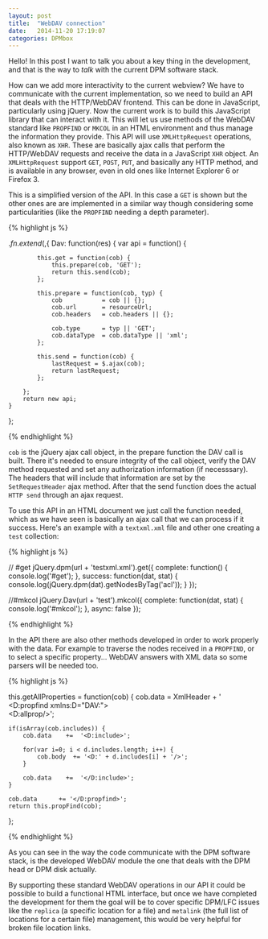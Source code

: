 ```yaml
---
layout: post
title:  "WebDAV connection"
date:   2014-11-20 17:19:07
categories: DPMbox
---
```

Hello! In this post I want to talk you about a key thing in the development, and that is the way to *talk* with the current DPM software stack.

How can we add more interactivity to the current webview? We have to communicate with the current implementation, so we need to build an API that deals with the HTTP/WebDAV frontend. This can be done in JavaScript, particularly using jQuery. Now the current work is to build this JavaScript library that can interact with it. This will let us use methods of the WebDAV standard like `PROPFIND` or `MKCOL` in an HTML environment and thus manage the information they provide. This API will use `XMLHttpRequest` operations, also known as `XHR`. These are basically ajax calls that perform the HTTP/WebDAV requests and receive the data in a JavaScript `XHR` object. An `XMLHttpRequest` support `GET`, `POST`, `PUT`, and basically any HTTP method, and is available in any browser, even in old ones like Internet Explorer 6 or Firefox 3.

This is a simplified version of the API. In this case a `GET` is shown but the other ones are are implemented in a similar way though considering some particularities (like the `PROPFIND` needing a depth parameter). 

{% highlight js %}

$.fn.extend($,{
	Dav: function(res) {
		var api = function() {

			this.get = function(cob) {
				this.prepare(cob, 'GET');
				return this.send(cob);
			};

			this.prepare = function(cob, typ) {
				cob           = cob || {};
				cob.url       = resourceUrl;
				cob.headers   = cob.headers || {};

				cob.type      = typ || 'GET';
				cob.dataType  = cob.dataType || 'xml';
			};

			this.send = function(cob) {
				lastRequest = $.ajax(cob);
				return lastRequest;
			};

		};
		return new api;
    }
};

{% endhighlight %}


`cob` is the jQuery ajax call object, in the prepare function the DAV call is built. There it's needed to ensure integrity of the call object, verify the DAV method requested and set any authorization information (if necesssary). The headers that will include that information are set by the `SetRequestHeader` ajax method. After that the send function does the actual `HTTP send` through an ajax request.

To use this API in an HTML document we just call the function needed, which as we have seen is basically an ajax call that we can process if it success. Here's an example with a `textxml.xml` file and other one creating a `test` collection: 

{% highlight js %}

// #get
jQuery.dpm(url + 'testxml.xml').get({
	complete: function() {
		console.log('#get');
	},
	success:  function(dat, stat) {
		console.log(jQuery.dpm(dat).getNodesByTag('acl'));
	}
});

//#mkcol
jQuery.Dav(url + 'test').mkcol({
	complete:  function(dat, stat) {
		console.log('#mkcol');
	},
	async: false
});

{% endhighlight %}

In the API there are also other methods developed in order to work properly with the data. For example to traverse the nodes received in a `PROPFIND`, or to select a specific property... WebDAV answers with XML data so some parsers will be needed too.

{% highlight js %}

this.getAllProperties = function(cob) {
	cob.data    = XmlHeader + '\
				<D:propfind xmlns:D="DAV:">\
				<D:allprop/>';

	if(isArray(cob.includes)) {
		cob.data    +=  '<D:include>';

		for(var i=0; i < d.includes.length; i++) {
			cob.body  += '<D:' + d.includes[i] + '/>';
		}

		cob.data    +=  '</D:include>';
	}

	cob.data      += '</D:propfind>';
	return this.propFind(cob);
};

{% endhighlight %}

As you can see in the way the code communicate with the DPM software stack, is the developed WebDAV module the one that deals with the DPM head or DPM disk actually. 

By supporting these standard WebDAV operations in our API it could be possible to build a functional HTML interface, but once we have completed the development for them the goal will be to cover specific DPM/LFC issues like the `replica` (a specific location for a file) and `metalink` (the full list of locations for a certain file) management, this would be very helpful for broken file location links.
